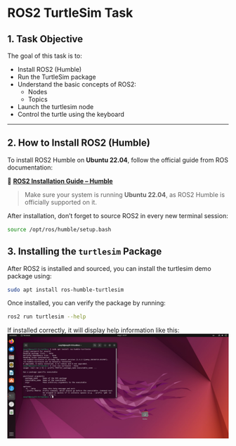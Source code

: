 # ROS2 TurtleSim Task


## 1. Task Objective
The goal of this task is to:

- Install ROS2 (Humble)
- Run the TurtleSim package
- Understand the basic concepts of ROS2:
  - Nodes
  - Topics
- Launch the turtlesim node
- Control the turtle using the keyboard

---

## 2. How to Install ROS2 (Humble)

To install ROS2 Humble on **Ubuntu 22.04**, follow the official guide from ROS documentation:

🔗 **[ROS2 Installation Guide – Humble](https://docs.ros.org/en/humble/Installation/Ubuntu-Install-Debians.html)**

> Make sure your system is running **Ubuntu 22.04**, as ROS2 Humble is officially supported on it.

After installation, don’t forget to source ROS2 in every new terminal session:

```bash
source /opt/ros/humble/setup.bash
```

## 3. Installing the `turtlesim` Package

After ROS2 is installed and sourced, you can install the turtlesim demo package using:

```bash
sudo apt install ros-humble-turtlesim
```
Once installed, you can verify the package by running:

```bash
ros2 run turtlesim --help
```
If installed correctly, it will display help information like this:
![insta](insta.jpg)



